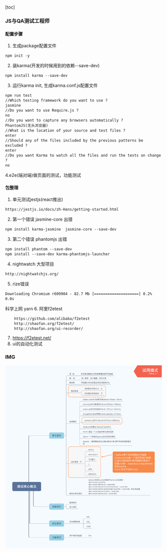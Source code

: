 [toc]

### JS与QA测试工程师

#### 配置步骤
1. 生成package配置文件
```
npm init -y
```
2. 装karma(开发的时候用到的依赖--save-dev)
```
npm install karma --save-dev
```
3. 运行karma init, 生成karma.conf.js配置文件
```
npm run test
//Which testing framework do you want to use ?
jasmine
//Do you want to use Require.js ?
no
//Do you want to capture any browsers automatically ?
PhantomJS(无头浏览器)
//What is the location of your source and test files ?
enter
//Should any of the files included by the previous patterns be excluded ?
enter
//Do you want Karma to watch all the files and run the tests on change ?
no
```
4.e2e(端对端)做页面的测试，功能测试

#### 包整理
1. 单元测试jestjs(react推出)
```
https://jestjs.io/docs/zh-Hans/getting-started.html
```
2. 第一个错误 jasmine-core 出错
```
npm install karma-jasmine  jasmine-core --save-dev
```
3. 第二个错误 phantomjs 出错
```
npm install phantom --save-dev
npm install --save-dev karma-phantomjs-launcher
```
4. nightwatch 大型项目 
```
http://nightwatchjs.org/
```
5. rize错误
```
Downloading Chromium r609904 - 82.7 Mb [====================] 0.2% 0.0s
```
科学上网 yarn 
6. 阿里f2etest
```
    https://github.com/alibaba/f2etest
    http://shaofan.org/f2etest/
    http://shaofan.org/ui-recorder/
```
7. https://f2etest.net/
8. ui的自动化测试

### IMG 
![Image text](https://raw.githubusercontent.com/lirongrong/YiDeng-note-2/master/0108_qa/imgs.png)